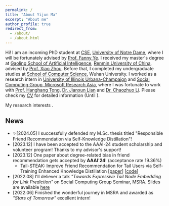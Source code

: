 ```yaml
---
permalink: /
title: "About Yijun Ma"
excerpt: "About me"
author_profile: true
redirect_from: 
  - /about/
  - /about.html
---
```


Hi! I am an incoming PhD student at [CSE](https://cse.nd.edu/), [University of Notre Dame](https://www.nd.edu/), where I will be fortunately advised by [Prof. Fanny Ye](http://yes-lab.org/). I received my master's degree at [Gaoling School of Artificial Intelligence](http://ai.ruc.edu.cn/english/index.htm), [Renmin University of China](https://en.ruc.edu.cn/), advised by [Prof. Xiao Zhou](https://xiaozhoucam.github.io/). Before that, I completed my undergraduate studies at [School of Computer Science](http://cs.whu.edu.cn/aspx/enmain/), Wuhan University. I worked as a research intern in [University of Illinois Urbana-Champaign](https://cs.illinois.edu/) and [Social Computing Group, Microsoft Research Asia](https://www.microsoft.com/en-us/research/group/social-computing-beijing/), where I was fortunate to work with [Prof. Hanghang Tong](http://tonghanghang.org/), [Dr. Jianxun Lian](https://www.microsoft.com/en-us/research/people/jialia) and [Dr. Chaozhuo Li](https://www.microsoft.com/en-us/research/people/cli/). Please check my [CV](https://antman9914.github.io/files/CV.pdf) for detailed information (Until ).

My research interests .


## News
- ✨\[2024.05\] I successfully defended my M.Sc. thesis titled "Responsible Friend Recommendation via Self-Knowledge Distillation"! 
- \[2023.12\] I have been accepted to the AAAI-24 student scholarship and volunteer program! Thanks to my advisor's support!
- \[2023.12\] One paper about degree-related bias in friend recommendation gets accepted by **AAAI'24**! (acceptance rate 19.36%)
    - Tail-STEAK: Improve Friend Recommendation for Tail Users via Self-Training Enhanced Knowledge Distillation \[[paper](https://ojs.aaai.org/index.php/AAAI/article/view/28737)\] \[[code](https://github.com/antman9914/Tail-STEAK)\]
- \[2022.08\] I'll deliever a talk *"Towards Expressive Tail Node Embedding for Link Prediction"* on Social Computing Group Seminar, MSRA. Slides are available [here](https://antman9914.github.io/files/talk202208msra.pdf)
- \[2022.06\] Finished the wonderful journey in MSRA and awarded as *"Stars of Tomorrow"* excellent intern!
